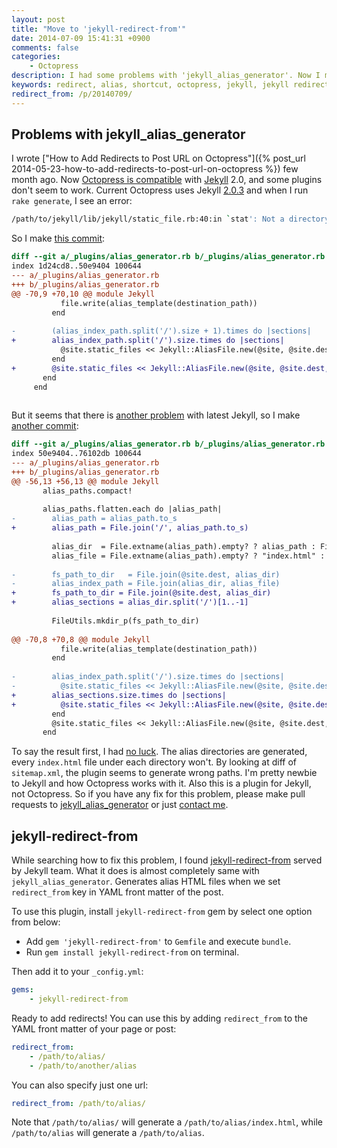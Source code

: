 ```yaml
---
layout: post
title: "Move to 'jekyll-redirect-from'"
date: 2014-07-09 15:41:31 +0900
comments: false
categories:
    - Octopress
description: I had some problems with 'jekyll_alias_generator'. Now I moved to 'jekyll-redirect-from'.
keywords: redirect, alias, shortcut, octopress, jekyll, jekyll redirect from
redirect_from: /p/20140709/
---
```


## <a id="problems-with-jekyll-alias-generator"></a>Problems with jekyll_alias_generator

I wrote ["How to Add Redirects to Post URL on Octopress"]({% post_url 2014-05-23-how-to-add-redirects-to-post-url-on-octopress %}) few month ago. Now [Octopress is compatible](https://github.com/imathis/octopress/commit/72ea6042e33f0b92e4923c3af00e923f19472573) with [Jekyll][] 2.0, and some plugins don't seem to work. Current Octopress uses Jekyll [2.0.3](https://github.com/imathis/octopress/blob/4fdae37e4294618084f652c99c0c06ba7663ac07/Gemfile.lock#L26) and when I run `rake generate`, I see an error:

[Jekyll]: http://jekyllrb.com
[Octopress]: https://github.com/imathis/octopress

``` sh
/path/to/jekyll/lib/jekyll/static_file.rb:40:in `stat': Not a directory @ rb_file_s_stat - /path/to/generated/alias/index.html/ (Errno::ENOTDIR)
```

So I make [this commit](https://github.com/yous/jekyll_alias_generator/commit/7de96759bdd7a2c27fa2d4d603c6c1f585fd2abc):

``` diff
diff --git a/_plugins/alias_generator.rb b/_plugins/alias_generator.rb
index 1d24cd8..50e9404 100644
--- a/_plugins/alias_generator.rb
+++ b/_plugins/alias_generator.rb
@@ -70,9 +70,10 @@ module Jekyll
           file.write(alias_template(destination_path))
         end
 
-        (alias_index_path.split('/').size + 1).times do |sections|
+        alias_index_path.split('/').size.times do |sections|
           @site.static_files << Jekyll::AliasFile.new(@site, @site.dest, alias_index_path.split('/')[0, sections].join('/'), '')
         end
+        @site.static_files << Jekyll::AliasFile.new(@site, @site.dest, alias_dir, alias_file)
       end
     end
 
```

But it seems that there is [another problem](https://github.com/tsmango/jekyll_alias_generator/issues/12) with latest Jekyll, so I make [another commit](https://github.com/yous/jekyll_alias_generator/commit/59a72029307a730014a020dcb3f73506f80ddab5):

``` diff
diff --git a/_plugins/alias_generator.rb b/_plugins/alias_generator.rb
index 50e9404..76102db 100644
--- a/_plugins/alias_generator.rb
+++ b/_plugins/alias_generator.rb
@@ -56,13 +56,13 @@ module Jekyll
       alias_paths.compact!
 
       alias_paths.flatten.each do |alias_path|
-        alias_path = alias_path.to_s
+        alias_path = File.join('/', alias_path.to_s)
 
         alias_dir  = File.extname(alias_path).empty? ? alias_path : File.dirname(alias_path)
         alias_file = File.extname(alias_path).empty? ? "index.html" : File.basename(alias_path)
 
-        fs_path_to_dir   = File.join(@site.dest, alias_dir)
-        alias_index_path = File.join(alias_dir, alias_file)
+        fs_path_to_dir = File.join(@site.dest, alias_dir)
+        alias_sections = alias_dir.split('/')[1..-1]
 
         FileUtils.mkdir_p(fs_path_to_dir)
 
@@ -70,8 +70,8 @@ module Jekyll
           file.write(alias_template(destination_path))
         end
 
-        alias_index_path.split('/').size.times do |sections|
-          @site.static_files << Jekyll::AliasFile.new(@site, @site.dest, alias_index_path.split('/')[0, sections].join('/'), '')
+        alias_sections.size.times do |sections|
+          @site.static_files << Jekyll::AliasFile.new(@site, @site.dest, alias_sections[0, sections + 1].join('/'), '')
         end
         @site.static_files << Jekyll::AliasFile.new(@site, @site.dest, alias_dir, alias_file)
       end
```

To say the result first, I had [no luck](https://github.com/yous/yous.github.io/commit/2cf44cbe21b499c89dc8ac68f6f170add52f9d6e). The alias directories are generated, every `index.html` file under each directory won't. By looking at diff of `sitemap.xml`, the plugin seems to generate wrong paths. I'm pretty newbie to Jekyll and how Octopress works with it. Also this is a plugin for Jekyll, not Octopress. So if you have any fix for this problem, please make pull requests to [jekyll_alias_generator](https://github.com/tsmango/jekyll_alias_generator/pulls) or just [contact me](/about/#contact).

<!-- more -->

## <a id="jekyll-redirect-from"></a>jekyll-redirect-from

While searching how to fix this problem, I found [jekyll-redirect-from][] served by Jekyll team. What it does is almost completely same with `jekyll_alias_generator`. Generates alias HTML files when we set `redirect_from` key in YAML front matter of the post.

[jekyll-redirect-from]: https://github.com/jekyll/jekyll-redirect-from

To use this plugin, install `jekyll-redirect-from` gem by select one option from below:

- Add `gem 'jekyll-redirect-from'` to `Gemfile` and execute `bundle`.
- Run `gem install jekyll-redirect-from` on terminal.

Then add it to your `_config.yml`:

``` yaml
gems:
    - jekyll-redirect-from
```

Ready to add redirects! You can use this by adding `redirect_from` to the YAML front matter of your page or post:

``` yaml
redirect_from:
    - /path/to/alias/
    - /path/to/another/alias
```

You can also specify just one url:

``` yaml
redirect_from: /path/to/alias/
```

Note that `/path/to/alias/` will generate a `/path/to/alias/index.html`, while `/path/to/alias` will generate a `/path/to/alias`.
